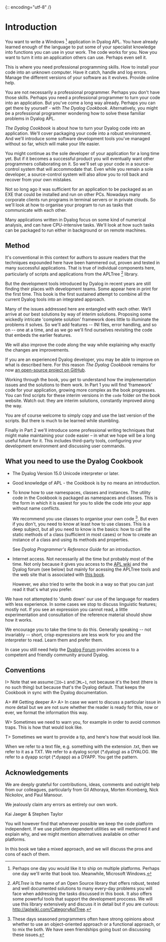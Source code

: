 {:: encoding="utf-8" /}

# Introduction

You want to write a Windows [^win] application in Dyalog APL. You have already learned enough of the language to put some of your specialist knowledge into functions you can use in your work. The code works for you. Now you want to turn it into an application others can use. Perhaps even sell it. 

This is where you need professional programming skills. How to install your code into an unknown computer. Have it catch, handle and log errors. Manage the different versions of your software as it evolves. Provide online help.

You are not necessarily a professional programmer. Perhaps you don't have those skills. Perhaps you need a professional programmer to turn your code into an application. But you've come a long way already. Perhaps you can get there by yourself - with _The Dyalog Cookbook_. Alternatively, you might be a professional programmer wondering how to solve these familiar problems in Dyalog APL. 

_The Dyalog Cookbook_ is about how to turn your Dyalog code into an application. We'll cover packaging your code into a robust environment. And we'll introduce some software development tools you've managed without so far, which will make your life easier.

You might continue as the sole developer of your application for a long time yet. But if it becomes a successful product you will eventually want other programmers collaborating on it. So we'll set up your code in a source-control system that will accommodate that. Even while you remain a sole developer, a source-control system will also allow you to roll back and recover from your own mistakes. 

Not so long ago it was sufficient for an application to be packaged as an EXE that could be installed and run on other PCs. Nowadays many corporate clients run programs in terminal servers or in private clouds. So we'll look at how to organise your program to run as tasks that communicate with each other. 

Many applications written in Dyalog focus on some kind of numerical analysis, and can have CPU-intensive tasks. We'll look at how such tasks can be packaged to run either in background or on remote machines. 


## Method

It's conventional in this context for authors to assure readers that the techniques expounded here have been hammered out, proven and tested in many successful applications. That is true of individual components here, particularly of scripts and applications from the APLTree [^apltree] library. 

But the development tools introduced by Dyalog in recent years are still finding their places with development teams. Some appear here in print for the first time. This book is the first sustained attempt to combine all the current Dyalog tools into an integrated approach. 

Many of the issues addressed here are entangled with each other. We’ll arrive at our best solutions by way of interim solutions. Proposing some wickedly intricate 'complete solution' framework does little to illuminate the problems it solves. So we'll add features -- INI files, error handling, and so on -- one at a time, and as we go we'll find ourselves revisiting the code that embeds the earlier features. 

We will also improve the code along the way while explaining why exactly the changes are improvements.

If you are an experienced Dyalog developer, you may be able to improve on what is described here. For this reason _The Dyalog Cookbook_ remains for now [an open-source project on GitHub](https://github.com/5jt/dyalog-cookbook). 

Working through the book, you get to understand how the implementation issues and the solutions to them work. In Part 1 you will find ‘framework’ code for your application, growing more complex as the book progresses. You can find scripts for these interim versions in the `code` folder on the book website. Watch out: they are interim solutions, constantly improved along the way.

You are of course welcome to simply copy and use the last version of the scripts. But there is much to be learned while stumbling. 

Finally in Part 2 we'll introduce some professional writing techniques that might make maintaining your code easier – in what we hope will be a long useful future for it. This includes third-party tools, configuring your development environment and discussing user commands.


## What you need to use the Dyalog Cookbook

* The Dyalog Version 15.0 Unicode interpreter or later.

* Good knowledge of APL - the Cookbook is by no means an introduction.
  
* To know how to use namespaces, classes and instances. The utility code in the Cookbook is packaged as namespaces and classes. 
  This is the form in which it is easiest for you to slide the code into your app without name conflicts. 

  We recommend you use classes to organise your own code [^classes]. But even if you don't, you need to know at least how to use classes. This is a deep subject, but all you need to know is the basics: how to call the static methods of a class (sufficient in most cases) or how to create an instance of a class and using its methods and properties. 
  
  See _Dyalog Programmer's Reference Guide_ for an introduction. 
  
* Internet access. Not necessarily all the time but probably most of the time. Not only because it gives you access to the [APL wiki](http://aplwiki.com) and the Dyalog forum (see below) but mainly for acessing the APLTree tools and the web site that is associated with [this book](http://cookbook.dyalog.com).

  However, we also tried to write the book in a way so that you can just read it that's what you prefer.
  
We have not attempted to 'dumb down' our use of the language for readers with less experience. In some cases we stop to discuss linguistic features; mostly not. If you see an expression you cannot read, a little experimentation and consultation of the reference material should show how it works. 

We encourage you to take the time to do this. Generally speaking -- not invariably -- short, crisp expressions are less work for you and the interpreter to read. Learn them and prefer them. 

In case you still need help the [Dyalog Forum](http://forum.dyalog.com) provides access to a competent and friendly community around Dyalog.

## Conventions

I> Note that we assume `⎕IO←1` and `⎕ML←1`, not because it's the best (there is no such thing) but because that's the Dyalog default. That keeps the Cookbook in sync with the Dyalog documentation.

A> ## Getting deeper
A>
A> In case we want to discuss a particular issue in more detail but we are not sure whether the reader is ready for this, now or ever, we format the information this way.

W> Sometimes we need to warn you, for example in order to avoid common traps. This is how that would look like.

T> Sometimes we want to provide a tip, and here's how that would look like.

When we refer to a text file, e.g. something with the extension .txt, then we refer to it as a TXT. We refer to a dyalog script (*.dyalog) as a DYALOG. We refer to a dyapp script (\*.dyapp) as a DYAPP. You get the pattern.

## Acknowledgements

We are deeply grateful for contributions, ideas, comments and outright help from our colleagues, particularly from Gil Athoraya, Morten Kromberg, Nick Nickolov, and Paul Mansour. 

We jealously claim any errors as entirely our own work. 


Kai Jaeger & Stephen Taylor


[^apltree]: _APLTree_ is the name of an Open Source library that offers robust, tested and well documented solutions to many every-day problems you will face when addressing the tasks discussed in this book. It also offers some powerful tools that support the development proccess.
We will use this library extensively and discuss it in detail but if you are curious: <http://aplwiki.com/CategoryAplTree>.

[^win]: Perhaps one day you would like it to ship on multiple platforms. Perhaps one day we'll write that book too. Meanwhile, Microsoft Windows. 

  You will however find that whenever possible we keep the code platform independent. If we use platform dependent utilities we will mentioned it and explain why, and we might mention alternatives available on other platforms.
  
[^classes]: These days seasoned programmers often have strong opinions about whether to use an object-oriented approach or a functional approach, or to mix the both. We have seen friendships going bust on discussing these issues.

  In this book we take a mixed approach, and we will discuss the pros and cons of each of them.